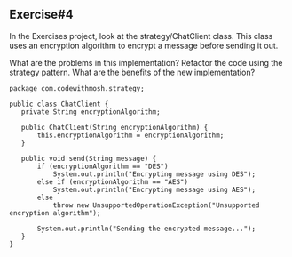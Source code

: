 ## Exercise#4

In the Exercises project, look at the strategy/ChatClient class. This class uses an encryption algorithm to encrypt a message before sending it out. 

 What are the problems in this implementation? 
 Refactor the code using the strategy pattern. What are the benefits of the new implementation?  


 ```
 package com.codewithmosh.strategy;

public class ChatClient {
    private String encryptionAlgorithm;

    public ChatClient(String encryptionAlgorithm) {
        this.encryptionAlgorithm = encryptionAlgorithm;
    }

    public void send(String message) {
        if (encryptionAlgorithm == "DES")
            System.out.println("Encrypting message using DES");
        else if (encryptionAlgorithm == "AES")
            System.out.println("Encrypting message using AES");
        else
            throw new UnsupportedOperationException("Unsupported encryption algorithm");

        System.out.println("Sending the encrypted message...");
    }
}
```